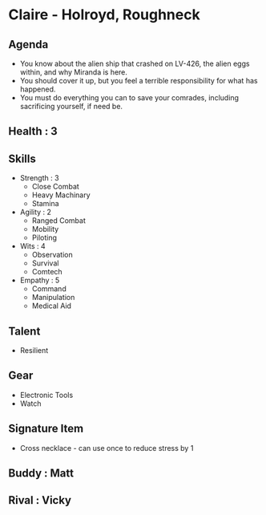 # Claire - Holroyd, Roughneck

## Agenda
- You know about the alien ship that crashed on LV-426, the alien eggs within, and why Miranda is here. 
- You should cover it up, but you feel a terrible responsibility for what has happened. 
- You must do everything you can to save your comrades, including sacrificing yourself, if need be.

## Health : 3

## Skills
- Strength : 3
    - Close Combat
    - Heavy Machinary
    - Stamina
- Agility : 2
    - Ranged Combat
    - Mobility
    - Piloting
- Wits : 4
    - Observation
    - Survival
    - Comtech
- Empathy : 5
    - Command
    - Manipulation
    - Medical Aid

## Talent
- Resilient

## Gear
- Electronic Tools
- Watch

## Signature Item
- Cross necklace - can use once to reduce stress by 1

## Buddy : Matt
## Rival : Vicky
